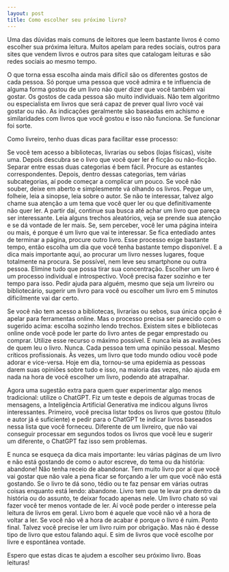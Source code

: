 ```yaml
---
layout: post
title: Como escolher seu próximo livro?
---
```


Uma das dúvidas mais comuns de leitores que leem bastante livros é como escolher sua próxima leitura. Muitos apelam para redes sociais, outros para sites que vendem livros e outros para sites que catalogam leituras e são redes sociais ao mesmo tempo.

O que torna essa escolha ainda mais difícil são os diferentes gostos de cada pessoa. Só porque uma pessoa que você admira e te influencia de alguma forma gostou de um livro não quer dizer que você também vai gostar. Os gostos de cada pessoa são muito individuais. Não tem algoritmo ou especialista em livros que será capaz de prever qual livro você vai gostar ou não. As indicações geralmente são baseadas em achismo e similaridades com livros que você gostou e isso não funciona. Se funcionar foi sorte.

Como livreiro, tenho duas dicas para facilitar esse processo:

Se você tem acesso a bibliotecas, livrarias ou sebos (lojas físicas), visite uma. Depois descubra se o livro que você quer ler é ficção ou não-ficção. Separar entre essas duas categorias é bem fácil. Procure as estantes correspondentes. Depois, dentro dessas categorias, tem várias subcategorias, aí pode começar a complicar um pouco. Se você não souber, deixe em aberto e simplesmente vá olhando os livros. Pegue um, folheie, leia a sinopse, leia sobre o autor. Se não te interessar, talvez algo chame sua atenção a um tema que você quer ler ou que definitivamente não quer ler. A partir daí, continue sua busca até achar um livro que pareça ser interessante. Leia alguns trechos aleatórios, veja se prende sua atenção e se dá vontade de ler mais. Se, sem perceber, você ler uma página inteira ou mais, é porque é um livro que vai te interessar. Se fica entediado antes de terminar a página, procure outro livro. Esse processo exige bastante tempo, então escolha um dia que você tenha bastante tempo disponível. E a dica mais importante aqui, ao procurar um livro nesses lugares, foque totalmente na procura. Se possível, nem leve seu smartphone ou outra pessoa. Elimine tudo que possa tirar sua concentração. Escolher um livro é um processo individual e introspectivo. Você precisa fazer sozinho e ter tempo para isso. Pedir ajuda para alguém, mesmo que seja um livreiro ou bibliotecário, sugerir um livro para você ou escolher um livro em 5 minutos dificilmente vai dar certo.

Se você não tem acesso a bibliotecas, livrarias ou sebos, sua única opção é apelar para ferramentas online. Mas o processo precisa ser parecido com o sugerido acima: escolha sozinho lendo trechos. Existem sites e bibliotecas online onde você pode ler parte do livro antes de pegar emprestado ou comprar. Utilize esse recurso o máximo possível. E nunca leia as avaliações de quem leu o livro. Nunca. Cada pessoa tem uma opinião pessoal. Mesmo críticos profissionais. Às vezes, um livro que todo mundo odiou você pode adorar e vice-versa. Hoje em dia, tornou-se uma epidemia as pessoas darem suas opiniões sobre tudo e isso, na maioria das vezes, não ajuda em nada na hora de você escolher um livro, podendo até atrapalhar.

Agora uma sugestão extra para quem quer experimentar algo menos tradicional: utilize o ChatGPT. Fiz um teste e depois de algumas trocas de mensagens, a Inteligência Artificial Generativa me indicou alguns livros interessantes. Primeiro, você precisa listar todos os livros que gostou (título e autor já é suficiente) e pedir para o ChatGPT te indicar livros baseados nessa lista que você forneceu. Diferente de um livreiro, que não vai conseguir processar em segundos todos os livros que você leu e sugerir um diferente, o ChatGPT faz isso sem problemas.

E nunca se esqueça da dica mais importante: leu várias páginas de um livro e não está gostando de como o autor escreve, do tema ou da história: abandone! Não tenha receio de abandonar. Tem muito livro por aí que você vai gostar que não vale a pena ficar se forçando a ler um que você não está gostando. Se o livro te dá sono, tédio ou te faz pensar em várias outras coisas enquanto está lendo: abandone. Livro tem que te levar pra dentro da história ou do assunto, te deixar focado apenas nele. Um livro chato só vai fazer você ter menos vontade de ler. Aí você pode perder o interesse pela leitura de livros em geral. Livro bom é aquele que você não vê a hora de voltar a ler. Se você não vê a hora de acabar é porque o livro é ruim. Ponto final. Talvez você precise ler um livro ruim por obrigação. Mas não é desse tipo de livro que estou falando aqui. E sim de livros que você escolhe por livre e espontânea vontade.

Espero que estas dicas te ajudem a escolher seu próximo livro. Boas leituras!